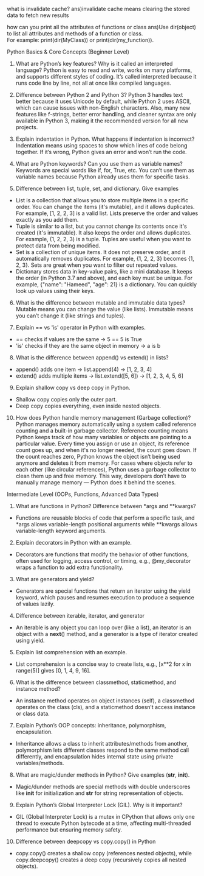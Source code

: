 

what is invalidate cache?
ans)invalidate cache means clearing the stored data to fetch new results

how can you print all the attributes of functions or class
ans)Use dir(object) to list all attributes and methods of a function or class.  
For example: print(dir(MyClass)) or print(dir(my_function)).
 

Python Basics & Core Concepts (Beginner Level)

1. What are Python’s key features? Why is it called an interpreted language?
Python is easy to read and write, works on many platforms, and supports different styles of coding. It’s called interpreted because it runs code line by line, not all at once like compiled languages.

 2. Difference between Python 2 and Python 3?
 Python 3 handles text better because it uses Unicode by default, while Python 2 uses ASCII, which can cause issues with non-English characters. Also, many new features like f-strings, better error handling, and cleaner syntax are only available in Python 3, making it the recommended version for all new projects.

3. Explain indentation in Python. What happens if indentation is incorrect?
Indentation means using spaces to show which lines of code belong together. If it’s wrong, Python gives an error and won’t run the code.

4. What are Python keywords? Can you use them as variable names?
Keywords are special words like if, for, True, etc. You can’t use them as variable names because Python already uses them for specific tasks.

5. Difference between list, tuple, set, and dictionary. Give examples
- List is a collection that allows you to store multiple items in a specific order. You can change the items (it's mutable), and it allows duplicates. For example, [1, 2, 2, 3] is a valid list. Lists preserve the order and values exactly as you add them.
- Tuple is similar to a list, but you cannot change its contents once it's created (it's immutable). It also keeps the order and allows duplicates. For example, (1, 2, 2, 3) is a tuple. Tuples are useful when you want to protect data from being modified.
- Set is a collection of unique items. It does not preserve order, and it automatically removes duplicates. For example, {1, 2, 2, 3} becomes {1, 2, 3}. Sets are great when you want to filter out repeated values.
- Dictionary stores data in key-value pairs, like a mini database. It keeps the order (in Python 3.7 and above), and each key must be unique. For example, {"name": "Hameed", "age": 21} is a dictionary. You can quickly look up values using their keys.

6. What is the difference between mutable and immutable data types?
Mutable means you can change the value (like lists). Immutable means you can’t change it (like strings and tuples).

7. Explain == vs 'is' operator in Python with examples.
- == checks if values are the same → 5 == 5 is True
- 'is' checks if they are the same object in memory → a is b

8. What is the difference between append() vs extend() in lists?
- append() adds one item → list.append(4) → [1, 2, 3, 4]
- extend() adds multiple items → list.extend([5, 6]) → [1, 2, 3, 4, 5, 6]

9. Explain shallow copy vs deep copy in Python.
- Shallow copy copies only the outer part.
- Deep copy copies everything, even inside nested objects.

10. How does Python handle memory management (Garbage collection)?
Python manages memory automatically using a system called reference counting and a built-in garbage collector. Reference counting means Python keeps track of how many variables or objects are pointing to a particular value. Every time you assign or use an object, its reference count goes up, and when it's no longer needed, the count goes down. If the count reaches zero, Python knows the object isn’t being used anymore and deletes it from memory. For cases where objects refer to each other (like circular references), Python uses a garbage collector to clean them up and free memory. This way, developers don’t have to manually manage memory — Python does it behind the scenes.

Intermediate Level (OOPs, Functions, Advanced Data Types)
1. What are functions in Python? Difference between *args and **kwargs?
- Functions are reusable blocks of code that perform a specific task, and *args allows variable-length positional arguments while **kwargs allows variable-length keyword arguments.

2. Explain decorators in Python with an example.
- Decorators are functions that modify the behavior of other functions, often used for logging, access control, or timing, e.g., @my_decorator wraps a function to add extra functionality.

3. What are generators and yield?
- Generators are special functions that return an iterator using the yield keyword, which pauses and resumes execution to produce a sequence of values lazily.

4. Difference between iterable, iterator, and generator
- An iterable is any object you can loop over (like a list), an iterator is an object with a __next__() method, and a generator is a type of iterator created using yield.

5. Explain list comprehension with an example.
- List comprehension is a concise way to create lists, e.g., [x**2 for x in range(5)] gives [0, 1, 4, 9, 16].

6. What is the difference between classmethod, staticmethod, and instance method?
- An instance method operates on object instances (self), a classmethod operates on the class (cls), and a staticmethod doesn’t access instance or class data.

7. Explain Python’s OOP concepts: inheritance, polymorphism, encapsulation.
- Inheritance allows a class to inherit attributes/methods from another, polymorphism lets different classes respond to the same method call differently, and encapsulation hides internal state using private variables/methods.

8. What are magic/dunder methods in Python? Give examples (__str__, __init__).
- Magic/dunder methods are special methods with double underscores like __init__ for initialization and __str__ for string representation of objects.

9. Explain Python’s Global Interpreter Lock (GIL). Why is it important?
- GIL (Global Interpreter Lock) is a mutex in CPython that allows only one thread to execute Python bytecode at a time, affecting multi-threaded performance but ensuring memory safety.

10. Difference between deepcopy vs copy.copy() in Python
- copy.copy() creates a shallow copy (references nested objects), while copy.deepcopy() creates a deep copy (recursively copies all nested objects).



